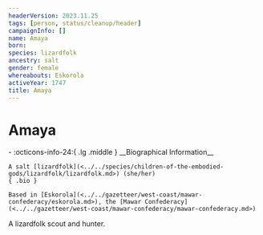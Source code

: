 ```yaml
---
headerVersion: 2023.11.25
tags: [person, status/cleanup/header]
campaignInfo: []
name: Amaya
born:
species: lizardfolk
ancestry: salt
gender: female
whereabouts: Eskorola
activeYear: 1747
title: Amaya
---
```

# Amaya
<div class="grid cards ext-narrow-margin ext-one-column" markdown>
- :octicons-info-24:{ .lg .middle } __Biographical Information__

    A salt [lizardfolk](<../../species/children-of-the-embodied-gods/lizardfolk/lizardfolk.md>) (she/her)  
    { .bio }

    Based in [Eskorola](<../../gazetteer/west-coast/mawar-confederacy/eskorola.md>), the [Mawar Confederacy](<../../gazetteer/west-coast/mawar-confederacy/mawar-confederacy.md>)
</div>




A lizardfolk scout and hunter.